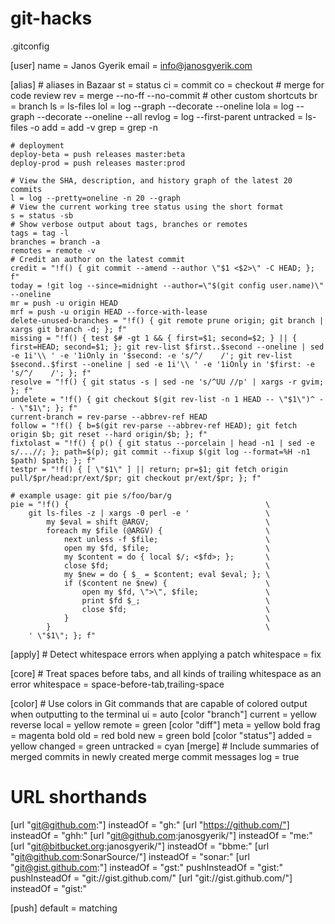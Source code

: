 # git-hacks

.gitconfig

[user]
    name = Janos Gyerik
    email = info@janosgyerik.com

[alias]
    # aliases in Bazaar
    st = status
    ci = commit
    co = checkout
    # merge for code review
    rev = merge --no-ff --no-commit
    # other custom shortcuts
    br = branch
    ls = ls-files
    lol = log --graph --decorate --oneline
    lola = log --graph --decorate --oneline --all
    revlog = log --first-parent
    untracked = ls-files -o
    add = add -v
    grep = grep -n

    # deployment
    deploy-beta = push releases master:beta
    deploy-prod = push releases master:prod

    # View the SHA, description, and history graph of the latest 20 commits
    l = log --pretty=oneline -n 20 --graph
    # View the current working tree status using the short format
    s = status -sb
    # Show verbose output about tags, branches or remotes
    tags = tag -l
    branches = branch -a
    remotes = remote -v
    # Credit an author on the latest commit
    credit = "!f() { git commit --amend --author \"$1 <$2>\" -C HEAD; }; f"
    today = !git log --since=midnight --author=\"$(git config user.name)\" --oneline
    mr = push -u origin HEAD
    mrf = push -u origin HEAD --force-with-lease
    delete-unused-branches = "!f() { git remote prune origin; git branch | xargs git branch -d; }; f"
    missing = "!f() { test $# -gt 1 && { first=$1; second=$2; } || { first=HEAD; second=$1; }; git rev-list $first..$second --oneline | sed -e 1i'\\ ' -e '1iOnly in '$second: -e 's/^/    /'; git rev-list $second..$first --oneline | sed -e 1i'\\ ' -e '1iOnly in '$first: -e 's/^/    /'; }; f"
    resolve = "!f() { git status -s | sed -ne 's/^UU //p' | xargs -r gvim; }; f"
    undelete = "!f() { git checkout $(git rev-list -n 1 HEAD -- \"$1\")^ -- \"$1\"; }; f"
    current-branch = rev-parse --abbrev-ref HEAD
    follow = "!f() { b=$(git rev-parse --abbrev-ref HEAD); git fetch origin $b; git reset --hard origin/$b; }; f"
    fixtolast = "!f() { p() { git status --porcelain | head -n1 | sed -e s/...//; }; path=$(p); git commit --fixup $(git log --format=%H -n1 $path) $path; }; f"
    testpr = "!f() { [ \"$1\" ] || return; pr=$1; git fetch origin pull/$pr/head:pr/ext/$pr; git checkout pr/ext/$pr; }; f"

    # example usage: git pie s/foo/bar/g
    pie = "!f() {                                            \
        git ls-files -z | xargs -0 perl -e '                 \
            my $eval = shift @ARGV;                          \
            foreach my $file (@ARGV) {                       \
                next unless -f $file;                        \
                open my $fd, $file;                          \
                my $content = do { local $/; <$fd>; };       \
                close $fd;                                   \
                my $new = do { $_ = $content; eval $eval; }; \
                if ($content ne $new) {                      \
                    open my $fd, \">\", $file;               \
                    print $fd $_;                            \
                    close $fd;                               \
                }                                            \
            }                                                \
        ' \"$1\"; }; f"

[apply]
    # Detect whitespace errors when applying a patch
    whitespace = fix

[core]
    # Treat spaces before tabs, and all kinds of trailing whitespace as an error
    whitespace = space-before-tab,trailing-space

[color]
    # Use colors in Git commands that are capable of colored output when outputting to the terminal
    ui = auto
[color "branch"]
    current = yellow reverse
    local = yellow
    remote = green
[color "diff"]
    meta = yellow bold
    frag = magenta bold
    old = red bold
    new = green bold
[color "status"]
    added = yellow
    changed = green
    untracked = cyan
[merge]
    # Include summaries of merged commits in newly created merge commit messages
    log = true

# URL shorthands
[url "git@github.com:"]
    insteadOf = "gh:"
[url "https://github.com/"]
    insteadOf = "ghh:"
[url "git@github.com:janosgyerik/"]
    insteadOf = "me:"
[url "git@bitbucket.org:janosgyerik/"]
    insteadOf = "bbme:"
[url "git@github.com:SonarSource/"]
    insteadOf = "sonar:"
[url "git@gist.github.com:"]
    insteadOf = "gst:"
    pushInsteadOf = "gist:"
    pushInsteadOf = "git://gist.github.com/"
[url "git://gist.github.com/"]
    insteadOf = "gist:"

[push]
    default = matching

